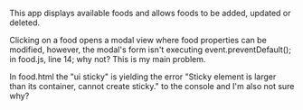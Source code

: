 This app displays available foods and allows foods to be added, updated or deleted.

Clicking on a food opens a modal view where food properties can be modified, however, the modal's form isn't executing event.preventDefault(); in food.js, line 14; why not? This is my main problem.

In food.html the "ui sticky" is yielding the error "Sticky element is larger than its container, cannot create sticky." to the console and I'm also not sure why?

